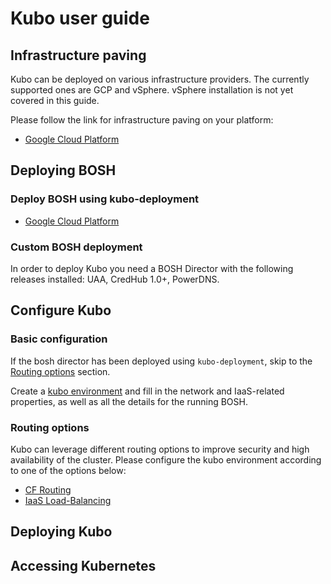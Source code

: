 # Kubo user guide

## Infrastructure paving
Kubo can be deployed on various infrastructure providers. The currently supported ones 
are GCP and vSphere. vSphere installation is not yet covered in this guide. 

Please follow the link for infrastructure paving on your platform:
- [Google Cloud Platform](platforms/gcp/paving.md)

## Deploying BOSH

### Deploy BOSH using kubo-deployment

- [Google Cloud Platform](platforms/gcp/install-bosh.md)

### Custom BOSH deployment

In order to deploy Kubo you need a BOSH Director with the following 
releases installed: UAA, CredHub 1.0+, PowerDNS. 

## Configure Kubo

### Basic configuration

If the bosh director has been deployed using `kubo-deployment`,
skip to the [Routing options](#routing-options) section.

Create a [kubo environment](create-kubo-env.md) and fill
in the network and IaaS-related properties, as well as all the details
for the running BOSH.

### Routing options

Kubo can leverage different routing options to improve security and high
availability of the cluster. Please configure the kubo environment according
to one of the options below:

- [CF Routing](routing/cf.md)
- [IaaS Load-Balancing](routing/gcp/load-balancing.md)

## Deploying Kubo

## Accessing Kubernetes               